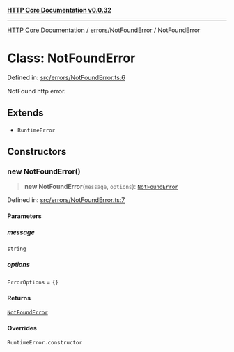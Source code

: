 [**HTTP Core Documentation v0.0.32**](../../../README.md)

***

[HTTP Core Documentation](../../../modules.md) / [errors/NotFoundError](../README.md) / NotFoundError

# Class: NotFoundError

Defined in: [src/errors/NotFoundError.ts:6](https://github.com/stonemjs/http-core/blob/680e946aeb5100b42b4836417719aba730586478/src/errors/NotFoundError.ts#L6)

NotFound http error.

## Extends

- `RuntimeError`

## Constructors

### new NotFoundError()

> **new NotFoundError**(`message`, `options`): [`NotFoundError`](NotFoundError.md)

Defined in: [src/errors/NotFoundError.ts:7](https://github.com/stonemjs/http-core/blob/680e946aeb5100b42b4836417719aba730586478/src/errors/NotFoundError.ts#L7)

#### Parameters

##### message

`string`

##### options

`ErrorOptions` = `{}`

#### Returns

[`NotFoundError`](NotFoundError.md)

#### Overrides

`RuntimeError.constructor`
